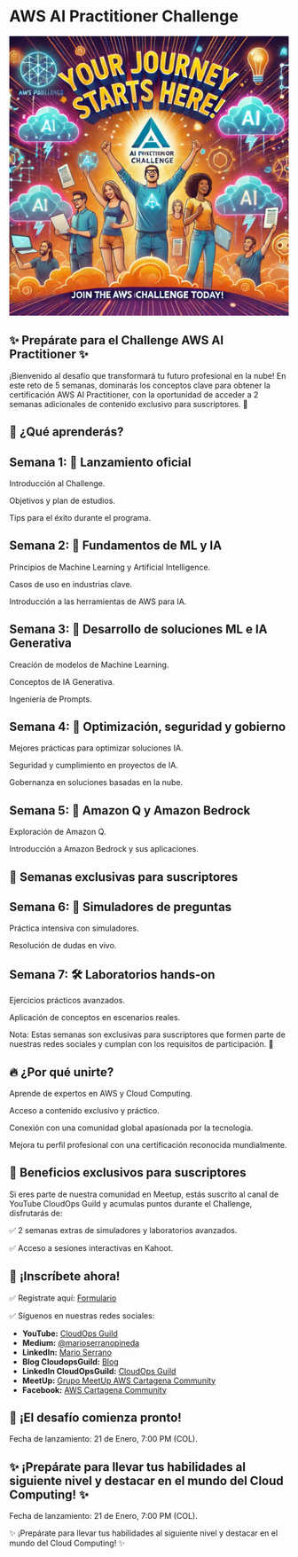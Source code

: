 # AWS AI Practitioner Challenge

![Challenge](imagenes/motivacionchallenge1.png)

## ✨ Prepárate para el Challenge AWS AI Practitioner ✨

¡Bienvenido al desafío que transformará tu futuro profesional en la nube! En este reto de 5 semanas, dominarás los conceptos clave para obtener la certificación AWS AI Practitioner, con la oportunidad de acceder a 2 semanas adicionales de contenido exclusivo para suscriptores. 🌟

## 🔎 ¿Qué aprenderás?

## Semana 1: 🚀 Lanzamiento oficial

Introducción al Challenge.

Objetivos y plan de estudios.

Tips para el éxito durante el programa.

## Semana 2: 🧠 Fundamentos de ML y IA

Principios de Machine Learning y Artificial Intelligence.

Casos de uso en industrias clave.

Introducción a las herramientas de AWS para IA.

## Semana 3: 🤖 Desarrollo de soluciones ML e IA Generativa

Creación de modelos de Machine Learning.

Conceptos de IA Generativa.

Ingeniería de Prompts.

## Semana 4: 🔧 Optimización, seguridad y gobierno

Mejores prácticas para optimizar soluciones IA.

Seguridad y cumplimiento en proyectos de IA.

Gobernanza en soluciones basadas en la nube.

## Semana 5: 🌟 Amazon Q y Amazon Bedrock

Exploración de Amazon Q.

Introducción a Amazon Bedrock y sus aplicaciones.

## 🌟 Semanas exclusivas para suscriptores

## Semana 6: 📘 Simuladores de preguntas

Práctica intensiva con simuladores.

Resolución de dudas en vivo.

## Semana 7: 🛠️ Laboratorios hands-on

Ejercicios prácticos avanzados.

Aplicación de conceptos en escenarios reales.

Nota: Estas semanas son exclusivas para suscriptores que formen parte de nuestras redes sociales y cumplan con los requisitos de participación. 🔑

## 🔥 ¿Por qué unirte?

Aprende de expertos en AWS y Cloud Computing.

Acceso a contenido exclusivo y práctico.

Conexión con una comunidad global apasionada por la tecnología.

Mejora tu perfil profesional con una certificación reconocida mundialmente.

## 🌟 Beneficios exclusivos para suscriptores

Si eres parte de nuestra comunidad en Meetup, estás suscrito al canal de YouTube CloudOps Guild y acumulas puntos durante el Challenge, disfrutarás de:

✅ 2 semanas extras de simuladores y laboratorios avanzados.

✅ Acceso a sesiones interactivas en Kahoot.

## 🔗  ¡Inscríbete ahora!

✅ Regístrate aquí: [Formulario](https://bit.ly/registroAIchallenge)

✅ Síguenos en nuestras redes sociales:

- **YouTube:** [CloudOps Guild](https://www.youtube.com/@CloudOpsGuildCommunity)
- **Medium:** [@marioserranopineda](https://medium.com/@marioserranopineda)
- **LinkedIn:** [Mario Serrano](https://www.linkedin.com/in/mario-rodrigo-serrano-pineda/)
- **Blog CloudopsGuild:** [Blog](https://cloudopsguild.com/blog/)
- **LinkedIn CloudOpsGuild:** [CloudOps Guild](https://www.linkedin.com/company/cloudopsguild/)
- **MeetUp:** [Grupo MeetUp AWS Cartagena Community](https://www.meetup.com/es-ES/aws-colombia-cartagena/)
- **Facebook:** [AWS Cartagena Community](https://www.meetup.com/es-ES/aws-colombia-cartagena/)


## 📅 ¡El desafío comienza pronto!

Fecha de lanzamiento: 21 de Enero, 7:00 PM (COL).

## ✨ ¡Prepárate para llevar tus habilidades al siguiente nivel y destacar en el mundo del Cloud Computing! ✨

Fecha de lanzamiento: 21 de Enero, 7:00 PM (COL).

✨ ¡Prepárate para llevar tus habilidades al siguiente nivel y destacar en el mundo del Cloud Computing! ✨

